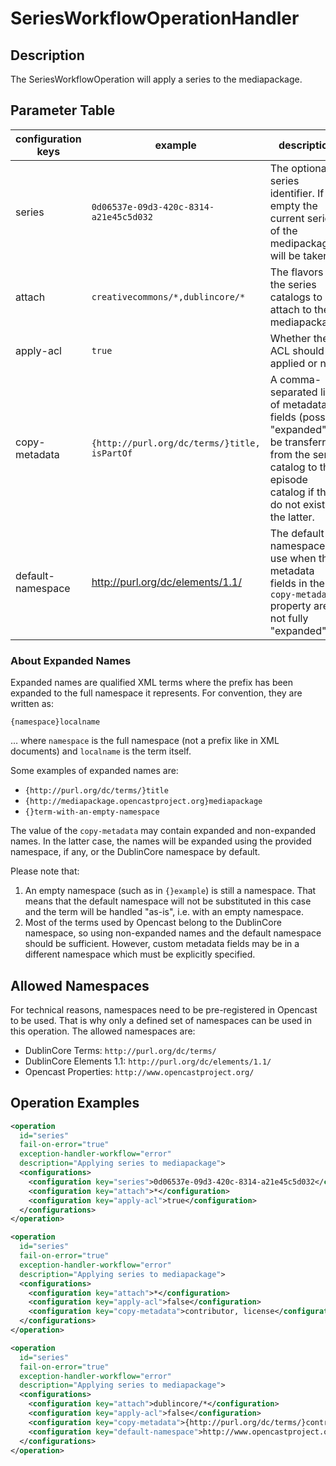 SeriesWorkflowOperationHandler
==============================

Description
-----------

The SeriesWorkflowOperation will apply a series to the mediapackage.


Parameter Table
---------------

|configuration keys|example|description|default value|
|------------------|-------|-----------|-------------|
|series            |`0d06537e-09d3-420c-8314-a21e45c5d032`      |The optional series identifier. If empty the current series of the medipackage will be taken.||
|attach            |`creativecommons/*,dublincore/*`            |The flavors of the series catalogs to attach to the mediapackage.||
|apply-acl         |`true`                                      |Whether the ACL should be applied or not.|`false`|
|copy-metadata     |`{http://purl.org/dc/terms/}title, isPartOf`|A comma-separated list of metadata fields (possibly "expanded") to be transferred from the series catalog to the episode catalog if they do not exist in the latter.||
|default-namespace |http://purl.org/dc/elements/1.1/|The default namespace to use when the metadata fields in the `copy-metadata` property are not fully "expanded".|`http://purl.org/dc/terms/` (DublinCore Term namespace)|


### About Expanded Names

Expanded names are qualified XML terms where the prefix has been expanded to the full namespace it represents. For
convention, they are written as:

    {namespace}localname

… where `namespace` is the full namespace (not a prefix like in XML documents) and `localname` is the term itself.

Some examples of expanded names are:

* `{http://purl.org/dc/terms/}title`
* `{http://mediapackage.opencastproject.org}mediapackage`
* `{}term-with-an-empty-namespace`

The value of the `copy-metadata` may contain expanded and non-expanded names. In the latter case, the names will be
expanded using the provided namespace, if any, or the DublinCore namespace by default.

Please note that:

1. An empty namespace (such as in `{}example`) is still a namespace. That means that the default namespace will not be
   substituted in this case and the term will be handled "as-is", i.e. with an empty namespace.
2. Most of the terms used by Opencast belong to the DublinCore namespace, so using non-expanded names and the default
   namespace should be sufficient. However, custom metadata fields may be in a different namespace which must be
   explicitly specified.


Allowed Namespaces
------------------

For technical reasons, namespaces need to be pre-registered in Opencast to be used. That is why only a defined set of
namespaces can be used in this operation. The allowed namespaces are:

* DublinCore Terms: `http://purl.org/dc/terms/`
* DublinCore Elements 1.1: `http://purl.org/dc/elements/1.1/`
* Opencast Properties: `http://www.opencastproject.org/`


Operation Examples
------------------

```XML
<operation
  id="series"
  fail-on-error="true"
  exception-handler-workflow="error"
  description="Applying series to mediapackage">
  <configurations>
    <configuration key="series">0d06537e-09d3-420c-8314-a21e45c5d032</configuration>
    <configuration key="attach">*</configuration>
    <configuration key="apply-acl">true</configuration>
  </configurations>
</operation>
```

```XML
<operation
  id="series"
  fail-on-error="true"
  exception-handler-workflow="error"
  description="Applying series to mediapackage">
  <configurations>
    <configuration key="attach">*</configuration>
    <configuration key="apply-acl">false</configuration>
    <configuration key="copy-metadata">contributor, license</configuration>
  </configurations>
</operation>
```

```XML
<operation
  id="series"
  fail-on-error="true"
  exception-handler-workflow="error"
  description="Applying series to mediapackage">
  <configurations>
    <configuration key="attach">dublincore/*</configuration>
    <configuration key="apply-acl">false</configuration>
    <configuration key="copy-metadata">{http://purl.org/dc/terms/}contributor custom1 custom2</configuration>
    <configuration key="default-namespace">http://www.opencastproject.org/</configuration>
  </configurations>
</operation>
```
